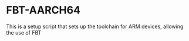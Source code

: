 # FBT-AARCH64
This is a setup script that sets up the toolchain for ARM devices, allowing the use of FBT
